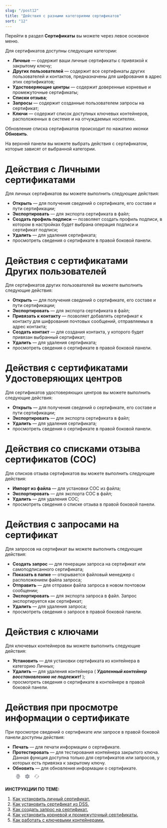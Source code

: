 ```yaml
---
slug: "/post12"
title: "Действия с разными категориями сертификатов"
sort: "12"
---
```


Перейти в раздел **Сертификаты** вы можете через левое основное меню.

Для сертификатов доступны следующие категории:
- **Личные** — содержит ваши личные сертификаты с привязкой к закрытому ключу;
- **Других пользователей** — содержит все сертификаты других пользователей и контактов, предназначены для шифрования в адрес этих сертификатов; 
- **Удостоверяющие центры** — содержит доверенные корневые и промежуточные сертификаты;
- **Списки отзыва**; 
- **Запросы** — содержит созданные пользователем запросы на сертификат;
- **Ключи** — содержит список доступных ключевых контейнеров, расположенных в системе и на отчуждаемых носителях.

Обновление списка сертификатов происходит по нажатию иконки **Обновить**.

На верхней панели вы можете выбрать действия с сертификатом, которые зависят от выбранной категории.


# Действия с Личными сертификатами

Для личных сертификатов вы можете выполнить следующие действия:
- **Открыть** — для получения сведений о сертификате, его составе и пути сертификации;
- **Экспортировать** — для экспорта сертификата в файл;
- **Создать профиль подписи** — позволяет создать профиль подписи, в котором в настройках будет выбрана операция подписи и сертификат подписи;
- **Удалить** — для удаления сертификата;
- просмотреть сведения о сертификате в правой боковой панели.

# Действия с сертификатами Других пользователей

Для сертификатов других пользователей вы можете выполнить следующие действия:
- **Открыть** — для получения сведений о сертификате, его составе и пути сертификации;
- **Экспортировать** — для экспорта сертификата в файл;
- **Привязать к контакту** — позволяет добавлять сертификат к контакту для шифрования почтовых сообщений, отправляемых в адрес контакта;
- **Создать контакт** — для создания контакта, у которого будет привязан выбранный сертификат;
- **Удалить** — для удаления сертификата;
- просмотреть сведения о сертификате в правой боковой панели. 

# Действия с сертификатами Удостоверяющих центров

Для сертификатов удостоверяющих центров вы можете выполнить следующие действия:
- **Открыть** — для получения сведений о сертификате, его составе и пути сертификации;
- **Экспортировать** — для экспорта сертификата в файл;
- **Удалить** — для удаления сертификата;
- просмотреть сведения о сертификате в правой боковой панели.

# Действия со списками отзыва сертификатов (СОС)

Для списков отзыва сертификатов вы можете выполнить следующие действия:
- **Импорт из файла** — для установки СОС из файла;
- **Экспортировать** — для экспорта СОС в файл;
- **Удалить** — для удаления СОС;
- просмотреть сведения о списке отзыва в правой боковой панели.

# Действия с запросами на сертификат

Для запросов на сертификат вы можете выполнить следующие действия:
- **Создать запрос** — для генерации запроса на сертификат или самоподписанного сертификата;
- **Показать в папке** — открывается файловый менеджер с расположением файла запроса;
- **Отправить** — для отправки файла запроса в новом почтовом сообщении;
- **Экспортировать** — для экспорта запроса в файл. Запрос экспортируется как сертификат;
- **Удалить** — для удаления запроса;
- просмотреть сведения о запросе в правой боковой панели.

# Действия с ключами

Для ключевых контейнеров вы можете выполнить следующие действия:
- **Установить** — для установки сертификата из контейнера в категорию Личных; 
- **Удалить** — для удаления контейнера ( ***Удаленный контейнер восстановлению не подлежит!*** );
- просмотреть сведения о сертификате в контейнере в правой боковой панели.

# Действия при просмотре информации о сертификате

При просмотре сведений о сертификате или запросе в правой боковой панели доступны действия:
- **Печать** — для печати информации о сертификате.
- **Протестировать** — для тестирования контейнера закрытого ключа. Данная функция доступна только для сертификатов или запросов, у которых есть привязка к закрытому ключу.
- **Обновить** — для обновления информации о сертификате.
  ![cont-icons.jpg](./images/cont-icons.jpg "Действия с контейнером и сертификатом")

**ИНСТРУКЦИИ ПО ТЕМЕ:**   
1. [Как установить личный сертификат.](https://docs.cryptoarm.ru/07-v3.2.9/008-certs/01-import-my-cert)  
2. [Как установить сертификат из DSS.](https://docs.cryptoarm.ru/07-v3.2.9/008-certs/02-add-dss)  
3. [Как создать запрос на сертификат.](https://docs.cryptoarm.ru/07-v3.2.9/008-certs/03-request)  
4. [Как установить корневой и промежуточный сертификаты.](https://docs.cryptoarm.ru/07-v3.2.9/008-certs/05-import-UC-certs)  
5. [Как работать с ключевыми контейнерами.](https://docs.cryptoarm.ru/07-v3.2.9/008-certs/10-container)  
